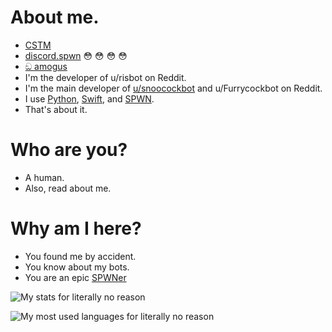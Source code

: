 # About me.
- [CSTM](https://github.com/Deltara3/CSTM)
- [discord.spwn](https://github.com/Deltara3/discord.spwn) :flushed: :flushed: :flushed: :flushed:
- [ඞ amogus](https://github.com/Deltara3/amogus)
- I'm the developer of u/risbot on Reddit.
- I'm the main developer of [u/snoocockbot](https://github.com/Deltara3/snoocockbot) and u/Furrycockbot on Reddit.
- I use [Python](https://github.com/python/cpython), [Swift](https://github.com/apple/swift), and [SPWN](https://github.com/Spu7Nix/SPWN-language).
- That's about it.

# Who are you?

- A human.
- Also, read about me.

# Why am I here?

- You found me by accident.
- You know about my bots.
- You are an epic [SPWNer](http://github.com/Spu7Nix/SPWN-Language)

![My stats for literally no reason](https://github-readme-stats.vercel.app/api?username=Deltara3&theme=vue-dark&show_icons=true&count_private=true)

![My most used languages for literally no reason](https://github-readme-stats.vercel.app/api/top-langs/?username=Deltara3&theme=vue-dark&layout=compact)
